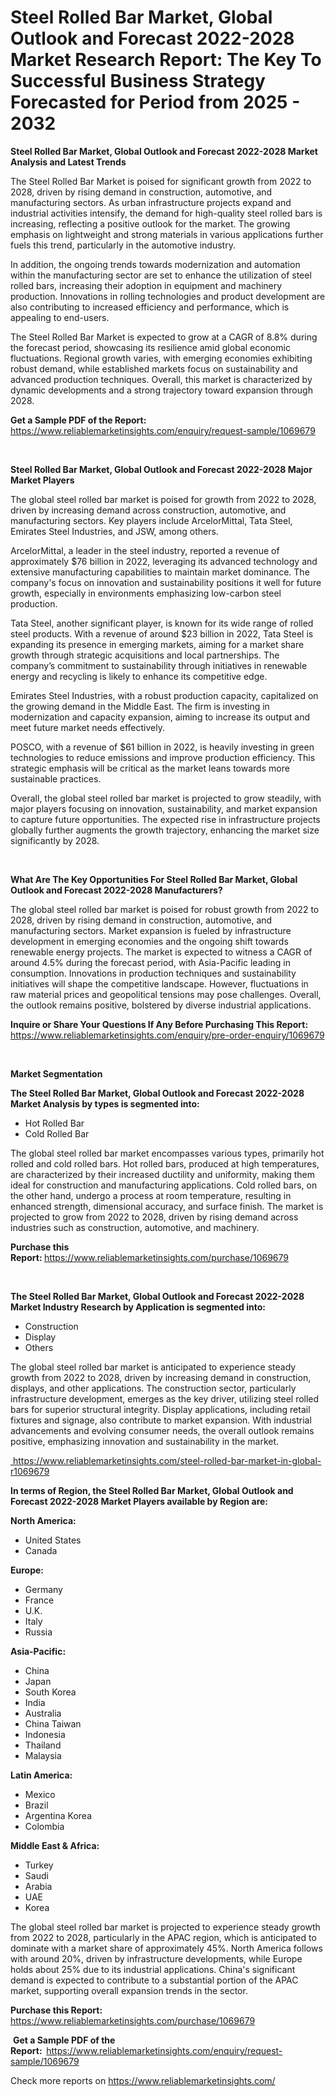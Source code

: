 <p><h1>Steel Rolled Bar Market, Global Outlook and Forecast 2022-2028 Market Research Report: The Key To Successful Business Strategy Forecasted for Period from 2025 - 2032</h1></p><p><strong>Steel Rolled Bar Market, Global Outlook and Forecast 2022-2028 Market Analysis and Latest Trends</strong></p>
<p><p>The Steel Rolled Bar Market is poised for significant growth from 2022 to 2028, driven by rising demand in construction, automotive, and manufacturing sectors. As urban infrastructure projects expand and industrial activities intensify, the demand for high-quality steel rolled bars is increasing, reflecting a positive outlook for the market. The growing emphasis on lightweight and strong materials in various applications further fuels this trend, particularly in the automotive industry.</p><p>In addition, the ongoing trends towards modernization and automation within the manufacturing sector are set to enhance the utilization of steel rolled bars, increasing their adoption in equipment and machinery production. Innovations in rolling technologies and product development are also contributing to increased efficiency and performance, which is appealing to end-users.</p><p>The Steel Rolled Bar Market is expected to grow at a CAGR of 8.8% during the forecast period, showcasing its resilience amid global economic fluctuations. Regional growth varies, with emerging economies exhibiting robust demand, while established markets focus on sustainability and advanced production techniques. Overall, this market is characterized by dynamic developments and a strong trajectory toward expansion through 2028.</p></p>
<p><strong>Get a Sample PDF of the Report:&nbsp;</strong> <a href="https://www.reliablemarketinsights.com/enquiry/request-sample/1069679?utm_campaign=3188&utm_medium=2&utm_source=Github&utm_content=ia&utm_term=21032025&utm_id=steel-rolled-bar-market-global-outlook-and-forecast-2022-2028">https://www.reliablemarketinsights.com/enquiry/request-sample/1069679</a></p>
<p>&nbsp;</p>
<p><strong>Steel Rolled Bar Market, Global Outlook and Forecast 2022-2028 Major Market Players</strong></p>
<p><p>The global steel rolled bar market is poised for growth from 2022 to 2028, driven by increasing demand across construction, automotive, and manufacturing sectors. Key players include ArcelorMittal, Tata Steel, Emirates Steel Industries, and JSW, among others.</p><p>ArcelorMittal, a leader in the steel industry, reported a revenue of approximately $76 billion in 2022, leveraging its advanced technology and extensive manufacturing capabilities to maintain market dominance. The company's focus on innovation and sustainability positions it well for future growth, especially in environments emphasizing low-carbon steel production.</p><p>Tata Steel, another significant player, is known for its wide range of rolled steel products. With a revenue of around $23 billion in 2022, Tata Steel is expanding its presence in emerging markets, aiming for a market share growth through strategic acquisitions and local partnerships. The company’s commitment to sustainability through initiatives in renewable energy and recycling is likely to enhance its competitive edge.</p><p>Emirates Steel Industries, with a robust production capacity, capitalized on the growing demand in the Middle East. The firm is investing in modernization and capacity expansion, aiming to increase its output and meet future market needs effectively.</p><p>POSCO, with a revenue of $61 billion in 2022, is heavily investing in green technologies to reduce emissions and improve production efficiency. This strategic emphasis will be critical as the market leans towards more sustainable practices.</p><p>Overall, the global steel rolled bar market is projected to grow steadily, with major players focusing on innovation, sustainability, and market expansion to capture future opportunities. The expected rise in infrastructure projects globally further augments the growth trajectory, enhancing the market size significantly by 2028.</p></p>
<p>&nbsp;</p>
<p><strong>What Are The Key Opportunities For Steel Rolled Bar Market, Global Outlook and Forecast 2022-2028 Manufacturers?</strong></p>
<p><p>The global steel rolled bar market is poised for robust growth from 2022 to 2028, driven by rising demand in construction, automotive, and manufacturing sectors. Market expansion is fueled by infrastructure development in emerging economies and the ongoing shift towards renewable energy projects. The market is expected to witness a CAGR of around 4.5% during the forecast period, with Asia-Pacific leading in consumption. Innovations in production techniques and sustainability initiatives will shape the competitive landscape. However, fluctuations in raw material prices and geopolitical tensions may pose challenges. Overall, the outlook remains positive, bolstered by diverse industrial applications.</p></p>
<p><strong>Inquire or Share Your Questions If Any Before Purchasing This Report:</strong> <a href="https://www.reliablemarketinsights.com/enquiry/pre-order-enquiry/1069679?utm_campaign=3188&utm_medium=2&utm_source=Github&utm_content=ia&utm_term=21032025&utm_id=steel-rolled-bar-market-global-outlook-and-forecast-2022-2028">https://www.reliablemarketinsights.com/enquiry/pre-order-enquiry/1069679</a></p>
<p>&nbsp;</p>
<p><strong>Market Segmentation</strong></p>
<p><strong>The Steel Rolled Bar Market, Global Outlook and Forecast 2022-2028 Market Analysis by types is segmented into:</strong></p>
<p><ul><li>Hot Rolled Bar</li><li>Cold Rolled Bar</li></ul></p>
<p><p>The global steel rolled bar market encompasses various types, primarily hot rolled and cold rolled bars. Hot rolled bars, produced at high temperatures, are characterized by their increased ductility and uniformity, making them ideal for construction and manufacturing applications. Cold rolled bars, on the other hand, undergo a process at room temperature, resulting in enhanced strength, dimensional accuracy, and surface finish. The market is projected to grow from 2022 to 2028, driven by rising demand across industries such as construction, automotive, and machinery.</p></p>
<p><strong>Purchase this Report:&nbsp;</strong><a href="https://www.reliablemarketinsights.com/purchase/1069679?utm_campaign=3188&utm_medium=2&utm_source=Github&utm_content=ia&utm_term=21032025&utm_id=steel-rolled-bar-market-global-outlook-and-forecast-2022-2028">https://www.reliablemarketinsights.com/purchase/1069679</a></p>
<p>&nbsp;</p>
<p><strong>The Steel Rolled Bar Market, Global Outlook and Forecast 2022-2028 Market Industry Research by Application is segmented into:</strong></p>
<p><ul><li>Construction</li><li>Display</li><li>Others</li></ul></p>
<p><p>The global steel rolled bar market is anticipated to experience steady growth from 2022 to 2028, driven by increasing demand in construction, displays, and other applications. The construction sector, particularly infrastructure development, emerges as the key driver, utilizing steel rolled bars for superior structural integrity. Display applications, including retail fixtures and signage, also contribute to market expansion. With industrial advancements and evolving consumer needs, the overall outlook remains positive, emphasizing innovation and sustainability in the market.</p></p>
<p><a href="https://www.reliablemarketinsights.com/steel-rolled-bar-market-in-global-r1069679?utm_campaign=3188&utm_medium=2&utm_source=Github&utm_content=ia&utm_term=21032025&utm_id=steel-rolled-bar-market-global-outlook-and-forecast-2022-2028">&nbsp;https://www.reliablemarketinsights.com/steel-rolled-bar-market-in-global-r1069679</a></p>
<p><strong>In terms of Region, the Steel Rolled Bar Market, Global Outlook and Forecast 2022-2028 Market Players available by Region are:</strong></p>
<p>
    <p> <strong> North America: </strong>
        <ul>
            <li>United States</li>
            <li>Canada</li>
        </ul>
        </p> 
    <p> <strong> Europe: </strong>
        <ul>
            <li>Germany</li>
            <li>France</li>
            <li>U.K.</li>
            <li>Italy</li>
            <li>Russia</li>
        </ul>
        </p> 
    <p> <strong> Asia-Pacific: </strong>
        <ul>
            <li>China</li>
            <li>Japan</li>
            <li>South Korea</li>
            <li>India</li>
            <li>Australia</li>
            <li>China Taiwan</li>
            <li>Indonesia</li>
            <li>Thailand</li>
            <li>Malaysia</li>
        </ul>
        </p> 
    <p> <strong> Latin America: </strong>
        <ul>
            <li>Mexico</li>
            <li>Brazil</li>
            <li>Argentina Korea</li>
            <li>Colombia</li>
        </ul>
        </p> 
    <p> <strong> Middle East & Africa: </strong>
        <ul>
            <li>Turkey</li>
            <li>Saudi</li>
            <li>Arabia</li>
            <li>UAE</li>
            <li>Korea</li>
        </ul>
    </p>
    </p>
<p><p>The global steel rolled bar market is projected to experience steady growth from 2022 to 2028, particularly in the APAC region, which is anticipated to dominate with a market share of approximately 45%. North America follows with around 20%, driven by infrastructure developments, while Europe holds about 25% due to its industrial applications. China's significant demand is expected to contribute to a substantial portion of the APAC market, supporting overall expansion trends in the sector.</p></p>
<p><strong>Purchase this Report: </strong><a href="https://www.reliablemarketinsights.com/purchase/1069679?utm_campaign=3188&utm_medium=2&utm_source=Github&utm_content=ia&utm_term=21032025&utm_id=steel-rolled-bar-market-global-outlook-and-forecast-2022-2028">https://www.reliablemarketinsights.com/purchase/1069679</a></p>
<p>&nbsp;<strong>Get a Sample PDF of the Report:&nbsp;&nbsp;</strong><a href="https://www.reliablemarketinsights.com/enquiry/request-sample/1069679?utm_campaign=3188&utm_medium=2&utm_source=Github&utm_content=ia&utm_term=21032025&utm_id=steel-rolled-bar-market-global-outlook-and-forecast-2022-2028">https://www.reliablemarketinsights.com/enquiry/request-sample/1069679</a></p>
<p><strong></strong></p>
<p>Check more reports on <a href="https://www.reliablemarketinsights.com/?utm_campaign=3188&utm_medium=2&utm_source=Github&utm_content=ia&utm_term=21032025&utm_id=steel-rolled-bar-market-global-outlook-and-forecast-2022-2028">https://www.reliablemarketinsights.com/</a></p>